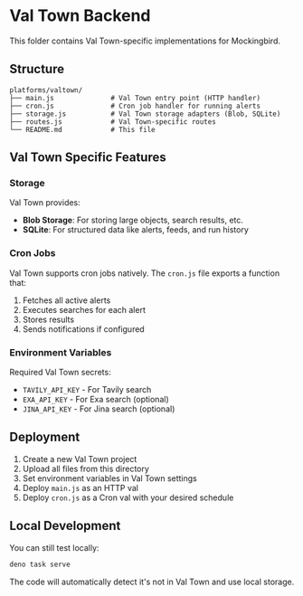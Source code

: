 # Val Town Backend

This folder contains Val Town-specific implementations for Mockingbird.

## Structure

```
platforms/valtown/
├── main.js              # Val Town entry point (HTTP handler)
├── cron.js              # Cron job handler for running alerts
├── storage.js           # Val Town storage adapters (Blob, SQLite)
├── routes.js            # Val Town-specific routes
└── README.md            # This file
```

## Val Town Specific Features

### Storage

Val Town provides:
- **Blob Storage**: For storing large objects, search results, etc.
- **SQLite**: For structured data like alerts, feeds, and run history

### Cron Jobs

Val Town supports cron jobs natively. The `cron.js` file exports a function that:
1. Fetches all active alerts
2. Executes searches for each alert
3. Stores results
4. Sends notifications if configured

### Environment Variables

Required Val Town secrets:
- `TAVILY_API_KEY` - For Tavily search
- `EXA_API_KEY` - For Exa search (optional)
- `JINA_API_KEY` - For Jina search (optional)

## Deployment

1. Create a new Val Town project
2. Upload all files from this directory
3. Set environment variables in Val Town settings
4. Deploy `main.js` as an HTTP val
5. Deploy `cron.js` as a Cron val with your desired schedule

## Local Development

You can still test locally:

```bash
deno task serve
```

The code will automatically detect it's not in Val Town and use local storage.

